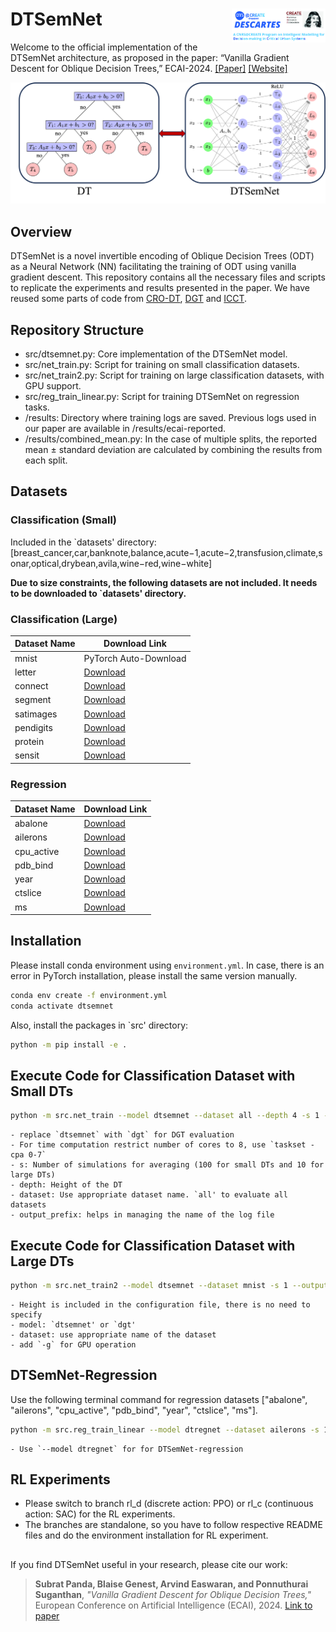 DTSemNet <img width="150" alt="portfolio_view" align="right" src="docs/resources/descartes_logo.jpg">
========

Welcome to the official implementation of the DTSemNet architecture, as proposed in the paper:
“Vanilla Gradient Descent for Oblique Decision Trees,” ECAI-2024.
[[Paper]](https://arxiv.org/pdf/2408.09135) [[Website]](https://cps-research-group.github.io/dtsemnet)

![High Level](docs/resources/arch.png)

## Overview
DTSemNet is a novel invertible encoding of Oblique Decision Trees (ODT) as a Neural Network (NN) facilitating the training of ODT using vanilla gradient descent. This repository contains all the necessary files and scripts to replicate the experiments and results presented in the paper. We have reused some parts of code from [CRO-DT](https://github.com/vgarciasc/CRO-DT), [DGT](https://github.com/microsoft/DGT) and [ICCT](https://github.com/vgarciasc/CRO-DT).

## Repository Structure
- src/dtsemnet.py: Core implementation of the DTSemNet model.
- src/net_train.py: Script for training on small classification datasets.
- src/net_train2.py: Script for training on large classification datasets, with GPU support.
- src/reg_train_linear.py: Script for training DTSemNet on regression tasks.
- /results: Directory where training logs are saved. Previous logs used in our paper are available in /results/ecai-reported.
- /results/combined_mean.py: In the case of multiple splits, the reported mean ± standard deviation are calculated by combining the results from each split.


## Datasets

### Classification (Small)
Included in the `datasets' directory: [breast_cancer,car,banknote,balance,acute−1,acute−2,transfusion,climate,sonar,optical,drybean,avila,wine−red,wine−white]

**Due to size constraints, the following datasets are not included. It needs to be downloaded to `datasets' directory.**

### Classification (Large)
| Dataset Name   | Download Link |
|----------------|---------------|
| mnist          | PyTorch Auto-Download |
| letter         | [Download](https://www.csie.ntu.edu.tw/~cjlin/libsvmtools/datasets/multiclass/letter.scale) |
| connect        | [Download](https://www.csie.ntu.edu.tw/~cjlin/libsvmtools/datasets/multiclass/connect-4) |
| segment        | [Download](https://www.csie.ntu.edu.tw/~cjlin/libsvmtools/datasets/multiclass/segment.scale) |
| satimages      | [Download](https://www.csie.ntu.edu.tw/~cjlin/libsvmtools/datasets/multiclass/satimage.scale) |
| pendigits      | [Download](https://www.csie.ntu.edu.tw/~cjlin/libsvmtools/datasets/multiclass/pendigits) |
| protein        | [Download](https://www.csie.ntu.edu.tw/~cjlin/libsvmtools/datasets/multiclass/protein.bz2) |
| sensit         | [Download](https://www.csie.ntu.edu.tw/~cjlin/libsvmtools/datasets/multiclass/vehicle/combined.bz2) |

### Regression
| Dataset Name   | Download Link |
|----------------|---------------|
| abalone        | [Download](https://github.com/microsoft/DGT/tree/main/datasets/abalone) |
| ailerons       | [Download](https://www.dcc.fc.up.pt/~ltorgo/Regression/DataSets.html) |
| cpu_active     | [Download](https://www.cs.toronto.edu/~delve/data/comp-activ/desc.html) |
| pdb_bind       | [Download](http://www.pdbbind.org.cn/) |
| year           | [Download](https://archive.ics.uci.edu/ml/datasets/YearPredictionMSD) |
| ctslice        | [Download](https://archive.ics.uci.edu/dataset/206/relative+location+of+ct+slices+on+axial+axis) |
| ms             | [Download](https://www.microsoft.com/en-us/research/project/mslr/) |


## Installation
Please install conda environment using `environment.yml`. In case, there is an error in PyTorch installation, please install the same version manually. 
```bash
conda env create -f environment.yml
conda activate dtsemnet
```

Also, install the packages in `src' directory:
```bash
python -m pip install -e .
```


## Execute Code for Classification Dataset with **Small DTs**
```bash
python -m src.net_train --model dtsemnet --dataset all --depth 4 -s 1 --output_prefix dtsement --verbose True
```

    - replace `dtsemnet` with `dgt` for DGT evaluation
    - For time computation restrict number of cores to 8, use `taskset -cpa 0-7`
    - s: Number of simulations for averaging (100 for small DTs and 10 for large DTs)
    - depth: Height of the DT
    - dataset: Use appropriate dataset name. `all' to evaluate all datasets
    - output_prefix: helps in managing the name of the log file

## Execute Code for Classification Dataset with **Large DTs**
```bash
python -m src.net_train2 --model dtsemnet --dataset mnist -s 1 --output_prefix dtsement --verbose True -g
```
    - Height is included in the configuration file, there is no need to specify
    - model: `dtsemnet' or `dgt'
    - dataset: use appropriate name of the dataset
    - add `-g` for GPU operation

## DTSemNet-Regression
Use the following terminal command for regression datasets ["abalone", "ailerons", "cpu_active", "pdb_bind", "year", "ctslice", "ms"].

```bash
python -m src.reg_train_linear --model dtregnet --dataset ailerons -s 1 --output_prefix ailerons --verbose True -g
```

    - Use `--model dtregnet` for for DTSemNet-regression

## RL Experiments
- Please switch to branch rl_d (discrete action: PPO) or rl_c (continuous action: SAC) for the RL experiments.
- The branches are standalone, so you have to follow respective README files and do the environment installation for RL experiment.


##

If you find DTSemNet useful in your research, please cite our work:

> **Subrat Panda, Blaise Genest, Arvind Easwaran, and Ponnuthurai Suganthan**, *"Vanilla Gradient Descent for Oblique Decision Trees,"* European Conference on Artificial Intelligence (ECAI), 2024. [Link to paper](https://arxiv.org/pdf/2408.09135)


